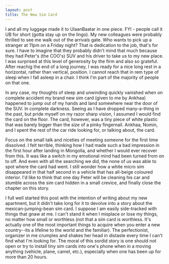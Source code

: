```yaml
---
layout: post
title: The New Sim Card
---
```


I and all my luggage made it to UlaanBaatar in one piece. FYI - people call it UB for short (gotta stay up on the lingo). My new colleagues were probably thrilled to see me walk out of the arrivals gate. Who wants to pick up a stranger at 11pm on a Friday night? That is dedication to the job, that's for sure. I have to imagine that they probably didn't mind that much because they had Peter's (the COO's) SUV and his driver to take us to my new place. I was surprised at this level of generosity by the firm and also so grateful. After reachig the end of a long journey, I was ready for a nice long rest in a horizontal, rather than vertical, position. I cannot reach that in rem type of sleep when I fall asleep in a chair. I think I'm part of the majority of people on that one.

In any case, my thoughts of sleep and unwinding quickly vanished when on complete accident my brand new sim card (given to me by Ankhaa) happened to jump out of my hands and land somewhere near the door of the SUV. In complete darkness. Seeing as I have dropped many-a-thing in the past, but pride myself on my razor sharp vision, I assumed I would find the card on the floor. The card, however, was a tiny piece of white plastic that was barely bigger than the size of a pinky fingernail. Ankhaa, Nomin, and I spent the rest of the car ride looking for, or talking about, the card.

Focus on the small talk and niceties of meeting someone for the first time dissolved. I felt terrible, thinking how I had made such a bad impression in the first hour after landing in Mongolia, and whether I would ever recover from this. It was like a switch in my emotional mind had been turned from on to off. And even with all the searching we did, the none of us was able to spot where the card had went. I still wonder how a white micro sim disappeared in that half second in a vehicle that has all-beige coloured interior. I'd like to think that one day Peter will be cleaning his car and stumble across the sim card hidden in a small crevice, and finally close the chapter on this story.

I full well started this post with the intention of writing about my new apartment, but it didn't take long for it to devolve into a story about the mexican-jumping-bean sim card. I suppose I am easily side-tracked with things that gnaw at me. I can't stand it when I misplace or lose my things, no matter how small or worthless (not that a sim card is worthless. It's actually one of the most important things to acquire when you enter a new country--its a lifeline to the world and the familiar). The perfectionist, organizer in me crumples and shakes her head in distaste every time I can't find what I'm looking for. The moral of this sordid story is one should not open or try to install tiny sim cards into one's phone when in a moving anything (vehicle, plane, camel, etc.), especially when one has been up for more than 20 hours.
